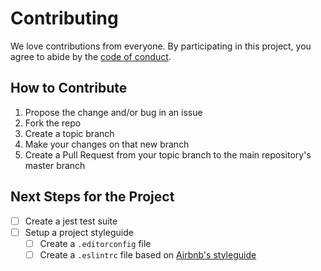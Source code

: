 # Contributing

We love contributions from everyone. By participating in this project, you agree to abide by the [code of conduct](CODE_OF_CONDUCT.md).

## How to Contribute

1. Propose the change and/or bug in an issue
2. Fork the repo
3. Create a topic branch
4. Make your changes on that new branch
5. Create a Pull Request from your topic branch to the main repository's master branch

## Next Steps for the Project

- [ ] Create a jest test suite
- [ ] Setup a project styleguide
  - [ ] Create a `.editorconfig` file
  - [ ] Create a `.eslintrc` file based on [Airbnb's styleguide](https://github.com/airbnb/javascript/tree/master/packages/eslint-config-airbnb)
